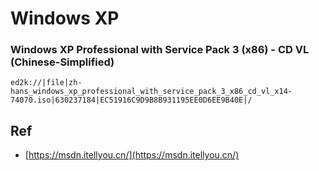 # Windows XP

### Windows XP Professional with Service Pack 3 (x86) - CD VL (Chinese-Simplified)

```
ed2k://|file|zh-hans_windows_xp_professional_with_service_pack_3_x86_cd_vl_x14-74070.iso|630237184|EC51916C9D9B8B931195EE0D6EE9B40E|/
```


## Ref

* [https://msdn.itellyou.cn/](https://msdn.itellyou.cn/)